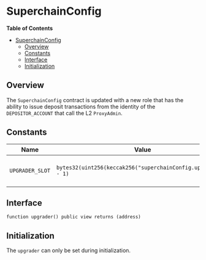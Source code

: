 # SuperchainConfig

<!-- START doctoc generated TOC please keep comment here to allow auto update -->
<!-- DON'T EDIT THIS SECTION, INSTEAD RE-RUN doctoc TO UPDATE -->
**Table of Contents**

- [SuperchainConfig](#superchainconfig)
  - [Overview](#overview)
  - [Constants](#constants)
  - [Interface](#interface)
  - [Initialization](#initialization)

<!-- END doctoc generated TOC please keep comment here to allow auto update -->

## Overview

The `SuperchainConfig` contract is updated with a new role that has the ability
to issue deposit transactions from the identity of the `DEPOSITOR_ACCOUNT`
that call the L2 `ProxyAdmin`.

## Constants

| Name | Value | Definition |
| --------- | ------------------------- | -- |
| `UPGRADER_SLOT` | `bytes32(uint256(keccak256("superchainConfig.upgrader")) - 1)` | Account that can call the L2 `ProxyAdmin` |

## Interface

```solidity
function upgrader() public view returns (address)
```

## Initialization

The `upgrader` can only be set during initialization.
